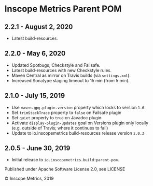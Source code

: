 Inscope Metrics Parent POM
==========================

2.2.1 - August 2, 2020
------------------------
* Latest build-resources.

2.2.0 - May 6, 2020
------------------------
* Updated Spotbugs, Checkstyle and Failsafe.
* Latest build-resources with new Checkstyle rules.
* Maven Central as mirror on Travis builds (via `settings.xml`).
* Increased Sonatype staging timeout to 15 min (from 5 min).

2.1.0 - July 15, 2019
------------------------
* Use `maven.gpg.plugin.version` property which locks to version `1.6`
* Set `trimStackTrace` property to `false` on Failsafe plugin
* Set `quiet` property to `true` on Javadoc plugin
* Activate `display-plugin-updates` goal on Versions plugin only locally (e.g. outside of Travis; where it continues to fail)
* Update to io.inscopemetrics build-resources release version `2.0.3`

2.0.5 - June 30, 2019
------------------------
* Initial release to `io.inscopemetrics.build:parent-pom`.

Published under Apache Software License 2.0, see LICENSE

&copy; Inscope Metrics, 2019
